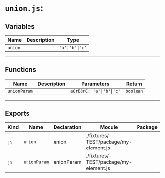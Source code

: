 # `union.js`:

## Variables

| Name    | Description | Type            |
| ------- | ----------- | --------------- |
| `union` |             | `'a'\|'b'\|'c'` |

<hr/>

## Functions

| Name         | Description | Parameters               | Return    |
| ------------ | ----------- | ------------------------ | --------- |
| `unionParam` |             | `aOrBOrC: 'a'\|'b'\|'c'` | `boolean` |

<hr/>

## Exports

| Kind | Name         | Declaration | Module                                 | Package |
| ---- | ------------ | ----------- | -------------------------------------- | ------- |
| `js` | `union`      | union       | ./fixtures/-TEST/package/my-element.js |         |
| `js` | `unionParam` | unionParam  | ./fixtures/-TEST/package/my-element.js |         |
